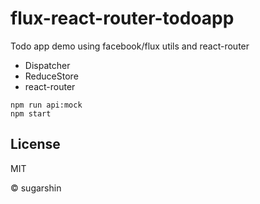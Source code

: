 # flux-react-router-todoapp

Todo app demo using facebook/flux utils and react-router

* Dispatcher
* ReduceStore
* react-router

```
npm run api:mock
npm start
```

## License

MIT

© sugarshin
